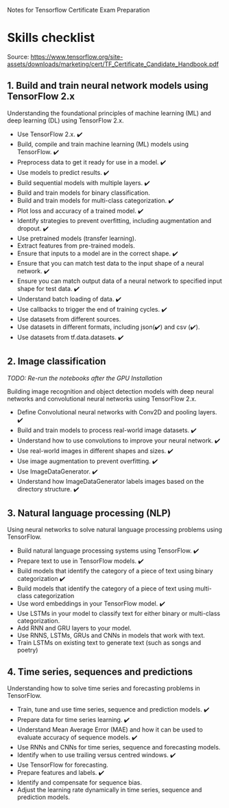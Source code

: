 Notes for Tensorflow Certificate Exam Preparation

# Skills checklist

Source: https://www.tensorflow.org/site-assets/downloads/marketing/cert/TF_Certificate_Candidate_Handbook.pdf

## 1. Build and train neural network models using TensorFlow 2.x

Understanding the foundational principles of machine learning (ML) and deep learning (DL) using TensorFlow 2.x.

- Use TensorFlow 2.x. ✔️
- Build, compile and train machine learning (ML) models using TensorFlow. ✔️
- Preprocess data to get it ready for use in a model. ✔️
- Use models to predict results. ✔️
- Build sequential models with multiple layers. ✔️
- Build and train models for binary classification.
- Build and train models for multi-class categorization. ✔️
- Plot loss and accuracy of a trained model. ✔️
- Identify strategies to prevent overfitting, including augmentation and dropout. ✔️  
- Use pretrained models (transfer learning).
- Extract features from pre-trained models.
- Ensure that inputs to a model are in the correct shape. ✔️
- Ensure that you can match test data to the input shape of a neural network. ✔️
- Ensure you can match output data of a neural network to specified input shape for test data. ✔️
- Understand batch loading of data. ✔️  
- Use callbacks to trigger the end of training cycles. ✔️
- Use datasets from different sources.
- Use datasets in different formats, including json(✔️) and csv (✔️).
- Use datasets from tf.data.datasets. ✔️

## 2. Image classification

_TODO: Re-run the notebooks after the GPU Installation_  

Building image recognition and object detection models with deep neural networks and convolutional neural networks using TensorFlow 2.x. 

- Define Convolutional neural networks with Conv2D and pooling layers. ✔️  
- Build and train models to process real-world image datasets. ✔️  
- Understand how to use convolutions to improve your neural network. ✔️
- Use real-world images in different shapes and sizes. ✔️  
- Use image augmentation to prevent overfitting. ✔️  
- Use ImageDataGenerator. ✔️  
- Understand how ImageDataGenerator labels images based on the directory structure. ✔️  

## 3. Natural language processing (NLP)

Using neural networks to solve natural language processing problems using TensorFlow.

- Build natural language processing systems using TensorFlow. ✔️  
- Prepare text to use in TensorFlow models. ✔️  
- Build models that identify the category of a piece of text using binary categorization ✔️
- Build models that identify the category of a piece of text using multi-class categorization
- Use word embeddings in your TensorFlow model. ✔️
- Use LSTMs in your model to classify text for either binary or multi-class categorization.
- Add RNN and GRU layers to your model.
- Use RNNS, LSTMs, GRUs and CNNs in models that work with text.
- Train LSTMs on existing text to generate text (such as songs and poetry)

## 4. Time series, sequences and predictions

Understanding how to solve time series and forecasting problems in TensorFlow. 

- Train, tune and use time series, sequence and prediction models. ✔️
- Prepare data for time series learning. ✔️
- Understand Mean Average Error (MAE) and how it can be used to evaluate accuracy of sequence models. ✔️
- Use RNNs and CNNs for time series, sequence and forecasting models.
- Identify when to use trailing versus centred windows. ✔️
- Use TensorFlow for forecasting.
- Prepare features and labels. ✔️
- Identify and compensate for sequence bias.
- Adjust the learning rate dynamically in time series, sequence and prediction models.


